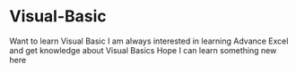 # Visual-Basic
Want to learn Visual Basic
I am always interested in learning Advance Excel and get knowledge about Visual Basics
Hope I can learn something new here

